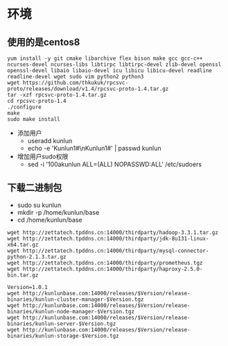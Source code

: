 # 环境
## 使用的是centos8
```
yum install -y git cmake libarchive flex bison make gcc gcc-c++ ncurses-devel ncurses-libs libtirpc libtirpc-devel zlib-devel openssl openssl-devel libaio libaio-devel icu libicu libicu-devel readline readline-devel wget sudo vim python2 python3
wget https://github.com/thkukuk/rpcsvc-proto/releases/download/v1.4/rpcsvc-proto-1.4.tar.gz
tar -xzf rpcsvc-proto-1.4.tar.gz
cd rpcsvc-proto-1.4
./configure
make
sudo make install
```
* 添加用户
  * useradd kunlun
  * echo -e 'Kunlun1#\nKunlun1#' | passwd kunlun
* 增加用户sudo权限
  * sed -i '100akunlun  ALL=(ALL)       NOPASSWD:ALL' /etc/sudoers


## 下载二进制包
* sudo su kunlun
* mkdir -p /home/kunlun/base
* cd /home/kunlun/base
```
wget http://zettatech.tpddns.cn:14000/thirdparty/hadoop-3.3.1.tar.gz
wget http://zettatech.tpddns.cn:14000/thirdparty/jdk-8u131-linux-x64.tar.gz
wget http://zettatech.tpddns.cn:14000/thirdparty/mysql-connector-python-2.1.3.tar.gz
wget http://zettatech.tpddns.cn:14000/thirdparty/prometheus.tgz
wget http://zettatech.tpddns.cn:14000/thirdparty/haproxy-2.5.0-bin.tar.gz

Version=1.0.1
wget http://kunlunbase.com:14000/releases/$Version/release-binaries/kunlun-cluster-manager-$Version.tgz
wget http://kunlunbase.com:14000/releases/$Version/release-binaries/kunlun-node-manager-$Version.tgz
wget http://kunlunbase.com:14000/releases/$Version/release-binaries/kunlun-server-$Version.tgz
wget http://kunlunbase.com:14000/releases/$Version/release-binaries/kunlun-storage-$Version.tgz
```
